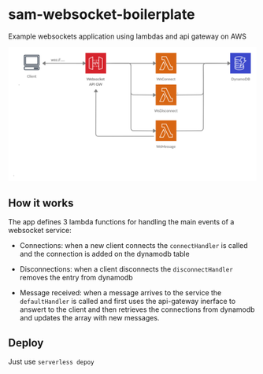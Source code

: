 # sam-websocket-boilerplate

Example websockets application using lambdas and api gateway on AWS


![alt text](https://github.com/gipsh/sam-websocket-boilerplate/blob/master/aws-ws-bp.png)


## How it works

The app defines 3 lambda functions for handling the main events of a websocket service: 

- Connections: when a new client connects the `connectHandler` is called and the connection is added
on the dynamodb table 

- Disconnections: when a client disconnects the `disconnectHandler` removes the entry from dynamodb

- Message received: when a message arrives to the service the `defaultHandler` is called and first uses
the api-gateway inerface to answert to the client and then retrieves the connections from dynamodb and updates
the array with new messages. 


## Deploy

Just use `serverless depoy` 



